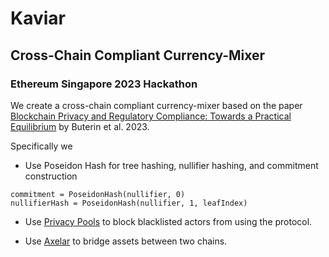 # Kaviar
## Cross-Chain Compliant Currency-Mixer

### Ethereum Singapore 2023 Hackathon
We create a cross-chain compliant currency-mixer based on the paper [Blockchain Privacy and Regulatory Compliance: Towards a Practical Equilibrium](https://papers.ssrn.com/sol3/papers.cfm?abstract_id=4563364) by Buterin et al. 2023.

Specifically we

- Use Poseidon Hash for tree hashing, nullifier hashing, and commitment construction

```
commitment = PoseidonHash(nullifier, 0)
nullifierHash = PoseidonHash(nullifier, 1, leafIndex)
```

- Use [Privacy Pools](https://github.com/ameensol/privacy-pools) to block blacklisted actors from using the protocol.

- Use [Axelar](https://github.com/axelarnetwork/axelar-core) to bridge assets between two chains.
